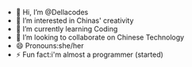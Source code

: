 - 👋 Hi, I’m @Dellacodes
- 👀 I’m interested in Chinas' creativity
- 🌱 I’m currently learning Coding
- 💞️ I’m looking to collaborate on Chinese Technology
- 😄 Pronouns:she/her
- ⚡ Fun fact:i'm almost a programmer (started)

<!---
Dellacodes/Dellacodes is a ✨ special ✨ repository because its `README.md` (this file) appears on your GitHub profile.
You can click the Preview link to take a look at your changes.
--->
